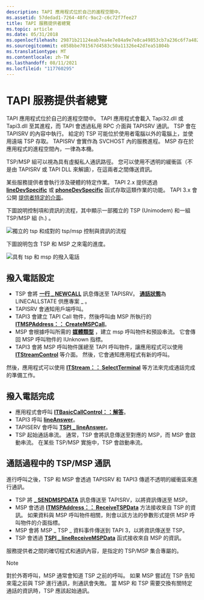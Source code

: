 ```yaml
---
description: TAPI 應用程式位於自己的進程空間中。
ms.assetid: 57dedad1-7264-48fc-9ac2-c6c72f7fee27
title: TAPI 服務提供者總覽
ms.topic: article
ms.date: 05/31/2018
ms.openlocfilehash: 29871b21124eab7ea4e7e84a9e7e8ca49853cb7a236c6f7a482dbf842a568304
ms.sourcegitcommit: e858bbe701567d4583c50a11326e42d7ea51804b
ms.translationtype: MT
ms.contentlocale: zh-TW
ms.lasthandoff: 08/11/2021
ms.locfileid: "117760295"
---
```

# <a name="tapi-service-provider-overview"></a>TAPI 服務提供者總覽

TAPI 應用程式位於自己的進程空間中。 TAPI 應用程式會載入 Tapi32.dll 或 Tapi3.dll 至其進程，而 TAPI 會透過私用 RPC 介面與 TAPISRV 通訊。 TSP 會在 TAPISRV 的內容中執行。 給定的 TSP 可能位於使用者電腦以外的電腦上，並使用遠端 TSP 存取。 TAPISRV 會實作為 SVCHOST 內的服務進程。 MSP 存在於應用程式的進程空間內，一律為本機。

TSP/MSP 組可以視為具有虛擬私人通訊路徑。 您可以使用不透明的緩衝區（不是由 TAPISRV 或 TAPI DLL 來解讀），在這兩者之間傳送資訊。

某些服務提供者會執行涉及硬體的特定作業。 TAPI 2.x 提供透過 [**lineDevSpecific**](/windows/win32/api/tapi/nf-tapi-linedevspecific) 或 [**phoneDevSpecific**](/windows/win32/api/tapi/nf-tapi-phonedevspecific) 函式存取這類作業的功能。 TAPI 3.x 會公開 [提供者特定的介面](./provider-specific-interfaces.md)。

下圖說明控制項和資訊的流程，其中顯示一部獨立的 TSP (Unimodem) 和一組 TSP/MSP 組 (h.) 。

![獨立的 tsp 和成對的 tsp/msp 控制與資訊的流程](images/tsp-msp1.png)

下圖說明包含 TSP 和 MSP 之來電的進度。

![具有 tsp 和 msp 的撥入電話](images/tspmspin.png)

## <a name="incoming-call-setup"></a>撥入電話設定

-   TSP 會將 [**一行 \_ NEWCALL**](line-newcall.md) 訊息傳送至 TAPISRV。 [**通話狀態**](./linecallstate--constants.md)為 LINECALLSTATE 供應專案 \_ 。
-   TAPISRV 會通知用戶端呼叫。
-   TAPI3 會建立 TAPI Call 物件，然後呼叫由 MSP 所執行的 [**ITMSPAddress：： CreateMSPCall**](/windows/win32/api/tapi3/nf-tapi3-itmspaddress-createmspcall)。
-   MSP 會根據呼叫所需的 [**媒體類型**](./tapimediatype--constants.md) ，建立 msp 呼叫物件和預設串流。 它會傳回 MSP 呼叫物件的 IUnknown 指標。
-   TAPI3 會將 MSP 呼叫物件匯總至 TAPI 呼叫物件，讓應用程式可以使用 [**ITStreamControl**](/windows/win32/api/tapi3if/nn-tapi3if-itstreamcontrol) 等介面。 然後，它會通知應用程式有新的呼叫。

然後，應用程式可以使用 [**ITStream：： SelectTerminal**](/windows/win32/api/tapi3if/nf-tapi3if-itstream-selectterminal) 等方法來完成通話完成的準備工作。

## <a name="incoming-call-completion"></a>撥入電話完成

-   應用程式會呼叫 [**ITBasicCallControl：：解答**](/windows/win32/api/tapi3if/nf-tapi3if-itbasiccallcontrol-answer)。
-   TAPI3 呼叫 [**lineAnswer**](/windows/win32/api/tapi/nf-tapi-lineanswer)。
-   TAPISERV 會呼叫 [**TSPI \_ lineAnswer**](/windows/win32/api/tspi/nf-tspi-tspi_lineanswer)。
-   TSP 起始通話串流。 通常，TSP 會將訊息傳送至對應的 MSP，而 MSP 會啟動串流。 在某些 TSP/MSP 實施中，TSP 會啟動串流。

## <a name="tspmsp-communication-during-call-progress"></a>通話過程中的 TSP/MSP 通訊

進行呼叫之後，TSP 和 MSP 會透過 TAPISRV 和 TAPI3 傳遞不透明的緩衝區來進行通訊。

-   TSP 將 [**\_ SENDMSPDATA**](line-sendmspdata.md) 訊息傳送至 TAPISRV，以將資訊傳送至 MSP。
-   MSP 會透過 [**ITMSPAddress：： ReceiveTSPData**](/windows/win32/api/tapi3/nf-tapi3-itmspaddress-receivetspdata) 方法接收來自 TSP 的資訊。 如果資料與 MSP 呼叫物件相關，則會以該方法的參數形式提供 MSP 呼叫物件的介面指標。
-   MSP 會將 MSP \_ TSP \_ 資料事件傳送到 TAPI 3，以將資訊傳送至 TSP。
-   TSP 會透過 [**TSPI \_ lineReceiveMSPData**](/windows/win32/api/tspi/nf-tspi-tspi_linereceivemspdata) 函式接收來自 MSP 的資訊。

服務提供者之間的確切程式和通訊內容，是指定的 TSP/MSP 集合專屬的。

> [!Note]  
> 對於外寄呼叫，MSP 通常會知道 TSP 之前的呼叫。 如果 MSP 嘗試在 TSP 告知來電之前與 TSP 進行通訊，則通訊會失敗。 當 MSP 和 TSP 需要交換有關特定通話的資訊時，TSP 應該起始通訊。

 

 

 
